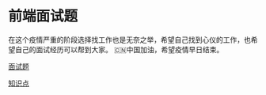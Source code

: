# 前端面试题
在这个疫情严重的阶段选择找工作也是无奈之举，希望自己找到心仪的工作，也希望自己的面试经历可以帮到大家。
:cn:中国加油，希望疫情早日结束。

[面试题](/question/README.md)

[知识点](/knowledge/README.md)

